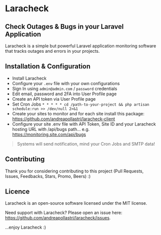 # Laracheck

## Check Outages & Bugs in your Laravel Application

Laracheck is a simple but powerful Laravel application monitoring software that tracks outages and errors in your projects.

## Installation & Configuration

-   Install Laracheck
-   Configure your `.env` file with your own configurations
-   Sign In using `admin@admin.com` / `password` credentials
-   Edit email, password and 2FA into User Profile page
-   Create an API token via User Profile page
-   Set Cron Jobs `* * * * * cd /path-to-your-project && php artisan schedule:run >> /dev/null 2>&1`
-   Create your sites to monitor and for each site install this package: https://github.com/andreapollastri/laracheck-client
-   Configure your site .env file with API Token, Site ID and your Laracheck hosting URL with /api/bugs path... e.g. https://monitoring.site.com/api/bugs

> Systems will send notification, mind your Cron Jobs and SMTP data!

## Contributing

Thank you for considering contributing to this project (Pull Requests, Issues, Feedbacks, Stars, Promo, Beers) :)

## Licence

Laracheck is an open-source software licensed under the MIT license.

Need support with Laracheck?
Please open an issue here: https://github.com/andreapollastri/laracheck/issues.

...enjoy Laracheck :)
